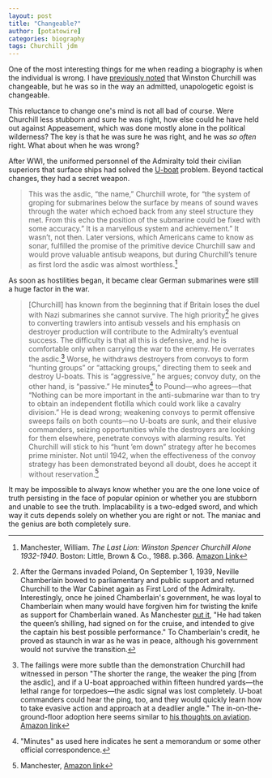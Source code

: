 ```yaml
---
layout: post
title: "Changeable?"
author: [potatowire]
categories: biography 
tags: Churchill jdm
---
```


One of the most interesting things for me when reading a biography is when the individual is wrong. I have [previously noted](https://with.thegra.in/visions-of-glory) that Winston Churchill was changeable, but he was so in the way an admitted, unapologetic egoist is changeable. 

This reluctance to change one's mind is not all bad of course. Were Churchill less stubborn and sure he was right, how else could he have held out against Appeasement, which was done mostly alone in the political wilderness? The key is that he was sure he was right, and he was *so often* right. What about when he was wrong?

After WWI, the uniformed personnel of the Admiralty told their civilian superiors that surface ships had solved the [U-boat](https://en.wikipedia.org/wiki/U-boat) problem. Beyond tactical changes, they had a secret weapon.

> This was the asdic, “the name,” Churchill wrote, for “the system of groping for submarines below the surface by means of sound waves through the water which echoed back from any steel structure they met. From this echo the position of the submarine could be fixed with some accuracy.” It is a marvellous system and achievement.” It wasn’t, not then. Later versions, which Americans came to know as sonar, fulfilled the promise of the primitive device Churchill saw and would prove valuable antisub weapons, but during Churchill’s tenure as first lord the asdic was almost worthless.[^1]

As soon as hostilities began, it became clear German submarines were still a huge factor in the war. 

> [Churchill] has known from the beginning that if Britain loses the duel with Nazi submarines she cannot survive. The high priority[^2] he gives to converting trawlers into antisub vessels and his emphasis on destroyer production will contribute to the Admiralty’s eventual success. The difficulty is that all this is defensive, and he is comfortable only when carrying the war to the enemy. He overrates the asdic.[^3] Worse, he withdraws destroyers from convoys to form “hunting groups” or “attacking groups,” directing them to seek and destroy U-boats. This is “aggressive,” he argues; convoy duty, on the other hand, is “passive.” He minutes[^4] to Pound—who agrees—that “Nothing can be more important in the anti-submarine war than to try to obtain an independent flotilla which could work like a cavalry division.” He is dead wrong; weakening convoys to permit offensive sweeps fails on both counts—no U-boats are sunk, and their elusive commanders, seizing opportunities while the destroyers are looking for them elsewhere, penetrate convoys with alarming results. Yet Churchill will stick to his “hunt ’em down” strategy after he becomes prime minister. Not until 1942, when the effectiveness of the convoy strategy has been demonstrated beyond all doubt, does he accept it without reservation.[^5]

It may be impossible to always know whether you are  the one lone voice of truth persisting in the face of popular opinion or whether you are stubborn and unable to see the truth. Implacability is a two-edged sword, and which way it cuts depends solely on whether you are right or not. The maniac and the genius are both completely sure.

[^1]: Manchester, William. *The Last Lion: Winston Spencer Churchill Alone 1932-1940*. Boston: Little, Brown & Co., 1988. p.366. [Amazon Link](http://a.co/g9IGp92)

[^2]: After the Germans invaded Poland, On September 1, 1939, Neville Chamberlain bowed to parliamentary and public support and returned Churchill to the War Cabinet again as First Lord of the Admiralty. Interestingly, once he joined Chamberlain's government, he was loyal to Chamberlain when many would have forgiven him for twisting the knife as support for Chamberlain waned. As Manchester [put it](http://a.co/hTRoJsS), "He had taken the queen’s shilling, had signed on for the cruise, and intended to give the captain his best possible performance." To Chamberlain's credit, he proved as staunch in war as he was in peace, although his government would not survive the transition.

[^3]: The failings were more subtle than the demonstration Churchill had witnessed in person "The shorter the range, the weaker the ping [from the asdic], and if a U-boat approached within fifteen hundred yards—the lethal range for torpedoes—the asdic signal was lost completely. U-boat commanders could hear the ping, too, and they would quickly learn how to take evasive action and approach at a deadlier angle." The in-on-the-ground-floor adoption here seems similar to [his thoughts on aviation](). [Amazon link](http://a.co/g9IGp92)

[^4]: "Minutes" as used here indicates he sent a memorandum or some other official correspondence.

[^5]: Manchester, [Amazon link](http://a.co/812ggc3)

